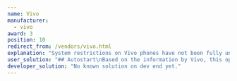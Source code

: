 ```yaml
---
name: Vivo
manufacturer:
  - vivo
award: 3
position: 10
redirect_from: /vendors/vivo.html
explanation: "System restrictions on Vivo phones have not been fully uncovered yet. If you have any additional information, please let us know.<br>\nThe apps loading from the background need a special permission for <strong>Autostart</strong>."
user_solution: "## Autostart\nBased on the information by Vivo, this option should be present on all Vivo phones.<br>\nNewer OS version: *Settings > More settings > Applications > Autostart* to turn on/off the app switch.<br>\nFor Funtouch OS 2.6 and lower version: *i Manager > App manager > Autostart manager* to turn on/off the app switch.\n## Vivo Y91\n### Lock the app in taskbar\nApps locked in the taskbar are safe from getting terminated when they run on the background.\n<br>\n1. Swipe up in your home screen while the app is open in background, and swipe the app icon <strong>down</strong>.\n<br>\n2. Tap the lock icon.\n<br>\n3. Done - now the app is locked in the taskbar.\n<div class=\"img-block\">\n  <figure>\n    <img src=\"/assets/img/vivo/vivo_1.jpg\">\n    <figcaption>1. Swipe up the app down <br> while it is open in the background.</figcaption>\n  </figure>\n  <figure>\n    <img src=\"/assets/img/vivo/vivo_2.jpg\">\n    <figcaption>2. Tap on the lock icon that appears.</figcaption>\n  </figure>\n  <figure>\n    <img src=\"/assets/img/vivo/vivo_3.jpg\">\n    <figcaption>3. App is locked.</figcaption>\n  </figure>\n</div>\n### Allow the app to keep running even during high power consumption\n<br>\n1. Go to system Settings > Battery.\n<br>\n2. Go to High background power consumption.\n<br>\n3. Find your app in the list and enable the high battery consumption.\n<div class=\"img-block\">\n  <figure>\n    <img src=\"/assets/img/vivo/vivo_4.jpg\">\n    <figcaption>1. Open Battery section.</figcaption>\n  </figure>\n  <figure>\n    <img src=\"/assets/img/vivo/vivo_5.jpg\">\n    <figcaption>2. Go to High background power consuption.</figcaption>\n  </figure>\n  <figure>\n    <img src=\"/assets/img/vivo/vivo_6.jpg\">\n    <figcaption>3. Enable for your app.</figcaption>\n  </figure>\n</div>"
developer_solution: "No known solution on dev end yet."
---
```


